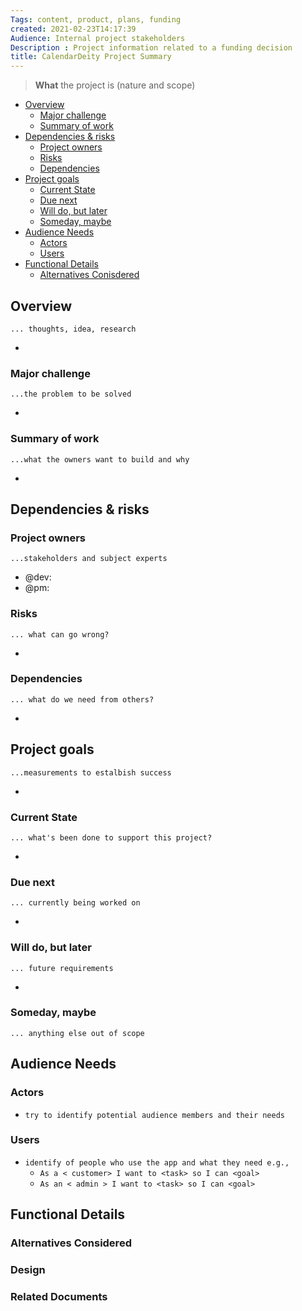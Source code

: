 ```yaml
---
Tags: content, product, plans, funding
created: 2021-02-23T14:17:39
Audience: Internal project stakeholders
Description : Project information related to a funding decision
title: CalendarDeity Project Summary
---
```


> **What** the project is (nature and scope)

- [Overview](Project%20Summary.md#overview)
  - [Major challenge](Project%20Summary.md#major-challenge)
  - [Summary of work](Project%20Summary.md#summary-of-work)
- [Dependencies & risks](Project%20Summary.md#dependencies--risks)
  - [Project owners](Project%20Summary.md#project-owners)
  - [Risks](Project%20Summary.md#risks)
  - [Dependencies](Project%20Summary.md#dependencies)
- [Project goals](Project%20Summary.md#project-goals)
  - [Current State](Project%20Summary.md#current-state)
  - [Due next](Project%20Summary.md#due-next)
  - [Will do, but later](Project%20Summary.md#will-do-but-later)
  - [Someday, maybe](Project%20Summary.md#someday-maybe)
- [Audience Needs](Project%20Summary.md#audience-needs)
  - [Actors](Project%20Summary.md#actors)
  - [Users](Project%20Summary.md#users)
- [Functional Details](Project%20Summary.md#functional-details)
  - [Alternatives Conisdered](Project%20Summary.md#alternatives-conisdered)

## Overview

`... thoughts, idea, research`

-

### Major challenge

`...the problem to be solved`

-

### Summary of work

`...what the owners want to build and why`

-

## Dependencies & risks

### Project owners

`...stakeholders and subject experts`

- @dev:
- @pm:

### Risks

`... what can go wrong?`

-

### Dependencies

`... what do we need from others?`

-

## Project goals

`...measurements to estalbish success`

-

### Current State

`... what's been done to support this project?`

-

### Due next

`... currently being worked on`

-

### Will do, but later

`... future requirements`

-

### Someday, maybe

`... anything else out of scope`

## Audience Needs

### Actors

- `try to identify potential audience members and their needs`

### Users

- `identify of people who use the app and what they need e.g.,`
  - `As a < customer> I want to <task> so I can <goal>`
  - `As an < admin > I want to <task> so I can <goal>`

## Functional Details

### Alternatives Considered

### Design

### Related Documents

